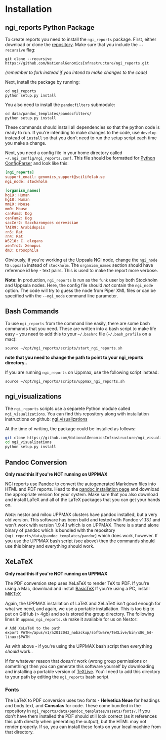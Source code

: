 # Installation

## ngi_reports Python Package
To create reports you need to install the `ngi_reports` package.
First, either download or clone the [repository](https://github.com/NationalGenomicsInfrastructure/ngi_reports).
Make sure that you include the `--recursive` flag:

```
git clone --recursive https://github.com/NationalGenomicsInfrastructure/ngi_reports.git
```
_(remember to fork instead if you intend to make changes to the code)_

Next, install the package by running:

```
cd ngi_reports
python setup.py install
```

You also need to install the `pandocfilters` submodule:

```
cd data/pandoc_templates/pandocfilters/
python setup.py install
```

These commands should install all dependencies so that the python code is ready to run.
If you're intending to make changes to the code, use `develop` instead of `install`
so that you don't need to run the setup script each time you make a change.

Next, you need a config file in your home directory called
`~/.ngi_config/ngi_reports.conf`. This file should be formatted for
[Python ConfigParser](https://docs.python.org/2/library/configparser.html)
and look like this:

```ini
[ngi_reports]
support_email: genomics_support@scilifelab.se
ngi_node: stockholm

[organism_names]
hg19: Human
hg18: Human
mm10: Mouse
mm9: Mouse
canFam3: Dog
canFam2: Dog
sacCer2: Saccharomyces cerevisiae
TAIR9: Arabidopsis
rn5: Rat
rn4: Rat
WS210: C. elegans
xenTro2: Xenopus
dm3: Drosophila
```

Obviously, if you're working at the Uppsala NGI node, change the `ngi_node` to
`uppsala` instead of `stockholm`. The `organism_names` section should have
reference id key - text pairs. This is used to make the report more verbose.

**Note:** In production, `ngi_reports` is run as the `funk` user by both
Stockholm and Uppsala nodes. Here, the config file should _not_ contain the
`ngi_node` option. The code will try to guess the node from Piper XML files
or can be specified with the `--ngi_node` command line parameter.

## Bash Commands
To use `ngi_reports` from the command line easily, there are some bash commands
that you need. These are written into a bash script to make life easy - you need to add
this to your `~/.bashrc` file (`~/.bash_profile` on a mac):

```
source ~/opt/ngi_reports/scripts/start_ngi_reports.sh
```

**note that you need to change the path to point to your ngi_reports directory..**

If you are running `ngi_reports` on Uppmax, use the following script instead:

```
source ~/opt/ngi_reports/scripts/uppmax_ngi_reports.sh
```

## ngi_visualizations
The `ngi_reports` scripts use a separete Python module called `ngi_visualizations`.
You can find this repository along with installation instructions on github:
[ngi_visualizations](https://github.com/NationalGenomicsInfrastructure/ngi_visualizations)

At the time of writing, the package could be installed as follows:

```bash
git clone https://github.com/NationalGenomicsInfrastructure/ngi_visualizations.git
cd ngi_visualizations
python setup.py install
```

## Pandoc Conversion
**Only read this if you're NOT running on UPPMAX**

NGI reports use [Pandoc](http://johnmacfarlane.net/pandoc/)
to convert the autogenerated Markdown files into HTML and PDF reports.
Head to the [pandoc installation page](http://johnmacfarlane.net/pandoc/installing.html)
and download the appropriate version for your system. Make sure that you also
download and install LaTeX and all of the LaTeX packages that you can get your
hands on.

_Note:_ nestor and milou UPPMAX clusters have pandoc installed, but a very old version.
This software has been build and tested with Pandoc v1.13.1 and won't work with
version 1.9.4.1 which is on UPPMAX. There is a stand alone binary of pandoc which
is bundled with the repository (`ngi_reports/data/pandoc_templates/pandoc`)
which does work, however. If you use the UPPMAX bash script (see above) then
the commands should use this binary and everything should work.

## XeLaTeX
**Only read this if you're NOT running on UPPMAX**

The PDF conversion step uses XeLaTeX to render TeX to PDF.  If you're using a Mac,
download and install [BasicTeX](http://www.tug.org/mactex/morepackages.html)
If you're using a PC, install [MiKTeX](http://miktex.org/)

Again, the UPPMAX installation of LaTeX and XeLaTeX isn't good enough for
what we need, and again, we use a portable installation. This is too big to put
on GitHub (> 4gb) and so is stored the group directory. The following lines in
`uppmax_ngi_reports.sh` make it available for us on Nestor:
```
# Add XeLaTeX to the path
export PATH=/apus/v1/a2012043_nobackup/software/TeXLive/bin/x86_64-linux:$PATH
```
As with above - if you're using the UPPMAX bash script then
everything _should_ work..

If for whatever reason that _doesn't_ work (wrong group permissions or something)
then you can generate this software yourself by downloading and installing a portable
version of [TeXLive](https://www.tug.org/texlive/doc/texlive-en/texlive-en.html#tlportable).
You'll need to add this directory to your path by editing the `ngi_reports` bash script.

### Fonts
The LaTeX to PDF conversion uses two fonts - **Helvetica Neue** for headings
and body text, and **Consolas** for code. These come bundled in the repository
in `ngi_reports/data/pandoc_templates/assets/fonts/`. If you don't have them installed
the PDF should still look correct (as it references this path directly when generating
the output), but the HTML may not render properly. If so, you can install these fonts
on your local machine from that directory.

